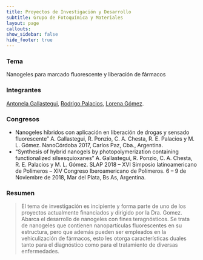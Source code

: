 ```yaml
---
title: Proyectos de Investigación y Desarrollo
subtitle: Grupo de Fotoquímica y Materiales
layout: page
callouts:
show_sidebar: false
hide_footer: true
---
```


### Tema
Nanogeles para marcado fluorescente y liberación de fármacos

### Integrantes
[Antonela Gallastegui](/gallastegui), [Rodrigo Palacios](/palacios), [Lorena Gómez](/gomez).

### Congresos
- Nanogeles híbridos con aplicación en liberación de drogas y sensado fluorescente” A. Gallastegui, R. Ponzio, C. A. Chesta, R. E. Palacios y M. L. Gómez. NanoCórdoba 2017, Carlos Paz, Cba., Argentina.
- “Synthesis of hybrid nanogels by photopolymerization containing functionalized silsesquioxanes” A. Gallastegui, R. Ponzio, C. A. Chesta, R. E. Palacios y M. L. Gómez. SLAP 2018 – XVI Simposio latinoamericano de Polímeros – XIV Congreso Iberoamericano de Polímeros. 6 – 9 de Noviembre de 2018, Mar del Plata, Bs As, Argentina.

### Resumen
> El tema de investigación es incipiente y forma parte de uno de los proyectos actualmente financiados y dirigido por la Dra. Gomez. Abarca el desarrollo de nanogeles con fines teragnósticos. Se trata de nanogeles que contienen nanopartículas fluorescentes en su estructura, pero que además pueden ser empleados en la vehiculización de fármacos, esto les otorga características duales tanto para el diagnóstico como para el tratamiento de diversas enfermedades. 